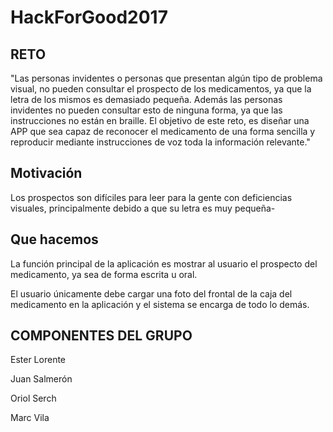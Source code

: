 # HackForGood2017

## RETO ##

"Las personas invidentes o personas que presentan algún tipo de problema visual, no pueden consultar el prospecto de los medicamentos, ya que la letra de los mismos es demasiado pequeña. Además las personas invidentes no pueden consultar esto de ninguna forma, ya que las instrucciones no están en braille.
El objetivo de este reto, es diseñar una APP que sea capaz de reconocer el medicamento de una forma sencilla y reproducir mediante instrucciones de voz toda la información relevante."

## Motivación ##

Los prospectos son difíciles para leer para la gente con deficiencias visuales, principalmente debido a que su letra es muy pequeña-

## Que hacemos ##

La función principal de la aplicación es mostrar al usuario el prospecto del medicamento, ya sea de forma escrita u oral.

El usuario únicamente debe cargar una foto del frontal de la caja del medicamento en la aplicación y el sistema se encarga de todo lo demás.

## COMPONENTES DEL GRUPO ##

Ester Lorente

Juan Salmerón

Oriol Serch

Marc Vila
